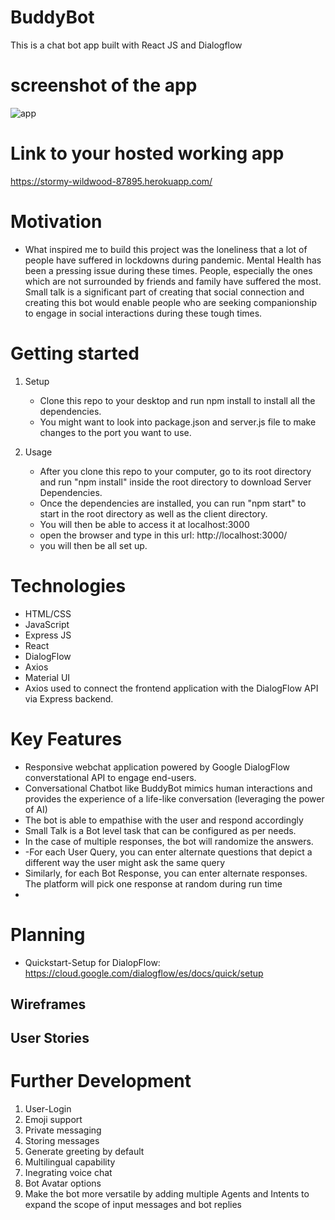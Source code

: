 # BuddyBot

This is a chat bot app built with React JS and Dialogflow

# screenshot of the app

![app](/images/app-image1.png)

# Link to your hosted working app

https://stormy-wildwood-87895.herokuapp.com/

# Motivation

-   What inspired me to build this project was the loneliness that a lot of people have suffered in lockdowns during pandemic. Mental Health has been a pressing issue during these times. People, especially the ones which are not surrounded by friends and family have suffered the most. Small talk is a significant part of creating that social connection and creating this bot would enable people who are seeking companionship to engage in social interactions during these tough times.

# Getting started

1. Setup

    - Clone this repo to your desktop and run npm install to install all the dependencies.
    - You might want to look into package.json and server.js file to make changes to the port you want to use.

2. Usage

    - After you clone this repo to your computer, go to its root directory and run "npm install" inside the root directory to download Server Dependencies.
    - Once the dependencies are installed, you can run "npm start" to start in the root directory as well as the client directory.
    - You will then be able to access it at localhost:3000
    - open the browser and type in this url: http://localhost:3000/
    - you will then be all set up.

# Technologies

-   HTML/CSS
-   JavaScript
-   Express JS
-   React
-   DialogFlow
-   Axios
-   Material UI
-   Axios used to connect the frontend application with the DialogFlow API via Express backend.

# Key Features

-   Responsive webchat application powered by Google DialogFlow converstational API to engage end-users.
-   Conversational Chatbot like BuddyBot mimics human interactions and provides the experience of a life-like conversation (leveraging the power of AI)
-   The bot is able to empathise with the user and respond accordingly
-   Small Talk is a Bot level task that can be configured as per needs.
-   In the case of multiple responses, the bot will randomize the answers.
-   -For each User Query, you can enter alternate questions that depict a different way the user might ask the same query
-   Similarly, for each Bot Response, you can enter alternate responses. The platform will pick one response at random during run time
-

# Planning

-   Quickstart-Setup for DialopFlow: https://cloud.google.com/dialogflow/es/docs/quick/setup

## Wireframes

## User Stories

# Further Development

1. User-Login
2. Emoji support
3. Private messaging
4. Storing messages
5. Generate greeting by default
6. Multilingual capability
7. Inegrating voice chat
8. Bot Avatar options
9. Make the bot more versatile by adding multiple Agents and Intents to expand the scope of input messages and bot replies
